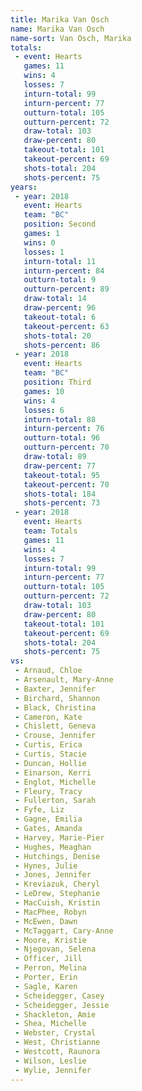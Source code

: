 ```yaml
---
title: Marika Van Osch
name: Marika Van Osch
name-sort: Van Osch, Marika
totals:
 - event: Hearts
   games: 11
   wins: 4
   losses: 7
   inturn-total: 99
   inturn-percent: 77
   outturn-total: 105
   outturn-percent: 72
   draw-total: 103
   draw-percent: 80
   takeout-total: 101
   takeout-percent: 69
   shots-total: 204
   shots-percent: 75
years:
 - year: 2018
   event: Hearts
   team: "BC"
   position: Second
   games: 1
   wins: 0
   losses: 1
   inturn-total: 11
   inturn-percent: 84
   outturn-total: 9
   outturn-percent: 89
   draw-total: 14
   draw-percent: 96
   takeout-total: 6
   takeout-percent: 63
   shots-total: 20
   shots-percent: 86
 - year: 2018
   event: Hearts
   team: "BC"
   position: Third
   games: 10
   wins: 4
   losses: 6
   inturn-total: 88
   inturn-percent: 76
   outturn-total: 96
   outturn-percent: 70
   draw-total: 89
   draw-percent: 77
   takeout-total: 95
   takeout-percent: 70
   shots-total: 184
   shots-percent: 73
 - year: 2018
   event: Hearts
   team: Totals
   games: 11
   wins: 4
   losses: 7
   inturn-total: 99
   inturn-percent: 77
   outturn-total: 105
   outturn-percent: 72
   draw-total: 103
   draw-percent: 80
   takeout-total: 101
   takeout-percent: 69
   shots-total: 204
   shots-percent: 75
vs:
 - Arnaud, Chloe
 - Arsenault, Mary-Anne
 - Baxter, Jennifer
 - Birchard, Shannon
 - Black, Christina
 - Cameron, Kate
 - Chislett, Geneva
 - Crouse, Jennifer
 - Curtis, Erica
 - Curtis, Stacie
 - Duncan, Hollie
 - Einarson, Kerri
 - Englot, Michelle
 - Fleury, Tracy
 - Fullerton, Sarah
 - Fyfe, Liz
 - Gagne, Emilia
 - Gates, Amanda
 - Harvey, Marie-Pier
 - Hughes, Meaghan
 - Hutchings, Denise
 - Hynes, Julie
 - Jones, Jennifer
 - Kreviazuk, Cheryl
 - LeDrew, Stephanie
 - MacCuish, Kristin
 - MacPhee, Robyn
 - McEwen, Dawn
 - McTaggart, Cary-Anne
 - Moore, Kristie
 - Njegovan, Selena
 - Officer, Jill
 - Perron, Melina
 - Porter, Erin
 - Sagle, Karen
 - Scheidegger, Casey
 - Scheidegger, Jessie
 - Shackleton, Amie
 - Shea, Michelle
 - Webster, Crystal
 - West, Christianne
 - Westcott, Raunora
 - Wilson, Leslie
 - Wylie, Jennifer
---
```

